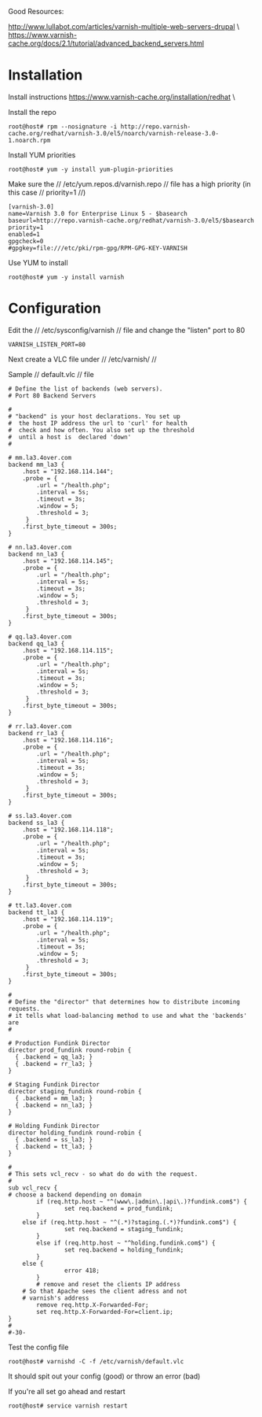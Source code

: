 Good Resources:

http://www.lullabot.com/articles/varnish-multiple-web-servers-drupal \\
https://www.varnish-cache.org/docs/2.1/tutorial/advanced_backend_servers.html

# Installation

Install instructions https://www.varnish-cache.org/installation/redhat \\

Install the repo

	
	root@host# rpm --nosignature -i http://repo.varnish-cache.org/redhat/varnish-3.0/el5/noarch/varnish-release-3.0-1.noarch.rpm


Install YUM priorities 

	
	root@host# yum -y install yum-plugin-priorities


Make sure the // /etc/yum.repos.d/varnish.repo // file has a high priority (in this case // priority=1 //)

	
	[varnish-3.0]
	name=Varnish 3.0 for Enterprise Linux 5 - $basearch
	baseurl=http://repo.varnish-cache.org/redhat/varnish-3.0/el5/$basearch
	priority=1
	enabled=1
	gpgcheck=0
	#gpgkey=file:///etc/pki/rpm-gpg/RPM-GPG-KEY-VARNISH


Use YUM to install

	
	root@host# yum -y install varnish


# Configuration

Edit the // /etc/sysconfig/varnish // file and change the "listen" port to 80 

	
	VARNISH_LISTEN_PORT=80


Next create a VLC file under // /etc/varnish/ //

Sample // default.vlc // file

	
	# Define the list of backends (web servers).
	# Port 80 Backend Servers
	
	#
	# "backend" is your host declarations. You set up 
	#  the host IP address the url to 'curl' for health
	#  check and how often. You also set up the threshold
	#  until a host is  declared 'down'
	#
	
	# mm.la3.4over.com
	backend mm_la3 { 
		.host = "192.168.114.144"; 
		.probe = { 
			.url = "/health.php"; 
			.interval = 5s; 
			.timeout = 3s; 
			.window = 5;
			.threshold = 3;
		 }
		.first_byte_timeout = 300s;
	}
	
	# nn.la3.4over.com
	backend nn_la3 { 
		.host = "192.168.114.145"; 
		.probe = { 
			.url = "/health.php"; 
			.interval = 5s; 
			.timeout = 3s; 
			.window = 5;
			.threshold = 3;
		 }
		.first_byte_timeout = 300s;
	}
	
	# qq.la3.4over.com
	backend qq_la3 { 
		.host = "192.168.114.115"; 
		.probe = { 
			.url = "/health.php"; 
			.interval = 5s; 
			.timeout = 3s; 
			.window = 5;
			.threshold = 3;
		 }
		.first_byte_timeout = 300s;
	}
	
	# rr.la3.4over.com
	backend rr_la3 { 
		.host = "192.168.114.116"; 
		.probe = { 
			.url = "/health.php"; 
			.interval = 5s; 
			.timeout = 3s; 
			.window = 5;
			.threshold = 3;
		 }
		.first_byte_timeout = 300s;
	}
	
	# ss.la3.4over.com
	backend ss_la3 { 
		.host = "192.168.114.118"; 
		.probe = { 
			.url = "/health.php"; 
			.interval = 5s; 
			.timeout = 3s; 
			.window = 5;
			.threshold = 3;
		 }
		.first_byte_timeout = 300s;
	}
	
	# tt.la3.4over.com
	backend tt_la3 { 
		.host = "192.168.114.119"; 
		.probe = { 
			.url = "/health.php"; 
			.interval = 5s; 
			.timeout = 3s; 
			.window = 5;
			.threshold = 3;
		 }
		.first_byte_timeout = 300s;
	}
	
	#
	# Define the "director" that determines how to distribute incoming requests.
	# it tells what load-balancing method to use and what the 'backends' are
	#
	
	# Production Fundink Director
	director prod_fundink round-robin {
	  { .backend = qq_la3; }
	  { .backend = rr_la3; }
	}
	
	# Staging Fundink Director
	director staging_fundink round-robin {
	  { .backend = mm_la3; }
	  { .backend = nn_la3; }
	}
	
	# Holding Fundink Director
	director holding_fundink round-robin {
	  { .backend = ss_la3; }
	  { .backend = tt_la3; }
	}
	
	#
	# This sets vcl_recv - so what do do with the request. 
	#
	sub vcl_recv {
	# choose a backend depending on domain
	        if (req.http.host ~ "^(www\.|admin\.|api\.)?fundink.com$") {
	                set req.backend = prod_fundink;
	        }
		else if (req.http.host ~ "^(.*)?staging.(.*)?fundink.com$") {
	                set req.backend = staging_fundink;
	        }
	        else if (req.http.host ~ "^holding.fundink.com$") {
	                set req.backend = holding_fundink;
	        }
		else {
	              	error 418;
	        }
	        # remove and reset the clients IP address
		# So that Apache sees the client adress and not
		# varnish's address
	        remove req.http.X-Forwarded-For;
	        set req.http.X-Forwarded-For=client.ip;
	}
	#
	#-30-


Test the config file

	
	root@host# varnishd -C -f /etc/varnish/default.vlc


It should spit out your config (good) or throw an error (bad)

If you're all set go ahead and restart

	
	root@host# service varnish restart

